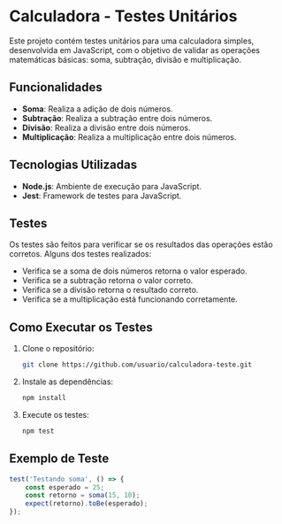 ﻿# Calculadora - Testes Unitários

Este projeto contém testes unitários para uma calculadora simples, desenvolvida em JavaScript, com o objetivo de validar as operações matemáticas básicas: soma, subtração, divisão e multiplicação.

## Funcionalidades

- **Soma**: Realiza a adição de dois números.
- **Subtração**: Realiza a subtração entre dois números.
- **Divisão**: Realiza a divisão entre dois números.
- **Multiplicação**: Realiza a multiplicação entre dois números.

## Tecnologias Utilizadas

- **Node.js**: Ambiente de execução para JavaScript.
- **Jest**: Framework de testes para JavaScript.

## Testes

Os testes são feitos para verificar se os resultados das operações estão corretos. Alguns dos testes realizados:

- Verifica se a soma de dois números retorna o valor esperado.
- Verifica se a subtração retorna o valor correto.
- Verifica se a divisão retorna o resultado correto.
- Verifica se a multiplicação está funcionando corretamente.

## Como Executar os Testes

1. Clone o repositório:
    ```bash
    git clone https://github.com/usuario/calculadora-teste.git
    ```

2. Instale as dependências:
    ```bash
    npm install
    ```

3. Execute os testes:
    ```bash
    npm test
    ```

## Exemplo de Teste

```javascript
test('Testando soma', () => {
    const esperado = 25;
    const retorno = soma(15, 10);
    expect(retorno).toBe(esperado);
});
